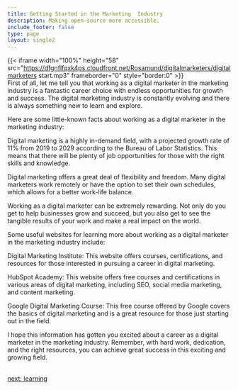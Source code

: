 ```yaml
---
title: Getting Started in the Marketing  Industry
description: Making open-source more accessible.
include_footer: false
type: page
layout: single2
---
```


{{< iframe width="100%" height="58" src="https://dfgnflfqxk4ps.cloudfront.net/Rosamund/digitalmarketers/digitalmarketers start.mp3" frameborder="0" style="border:0" >}}<br>
First of all, let me tell you that working as a digital marketer in the marketing industry is a fantastic career choice with endless opportunities for growth and success. The digital marketing industry is constantly evolving and there is always something new to learn and explore.

Here are some little-known facts about working as a digital marketer in the marketing industry:

Digital marketing is a highly in-demand field, with a projected growth rate of 11% from 2019 to 2029 according to the Bureau of Labor Statistics. This means that there will be plenty of job opportunities for those with the right skills and knowledge.

Digital marketing offers a great deal of flexibility and freedom. Many digital marketers work remotely or have the option to set their own schedules, which allows for a better work-life balance.

Working as a digital marketer can be extremely rewarding. Not only do you get to help businesses grow and succeed, but you also get to see the tangible results of your work and make a real impact on the world.

Some useful websites for learning more about working as a digital marketer in the marketing industry include:

Digital Marketing Institute: This website offers courses, certifications, and resources for those interested in pursuing a career in digital marketing.

HubSpot Academy: This website offers free courses and certifications in various areas of digital marketing, including SEO, social media marketing, and content marketing.

Google Digital Marketing Course: This free course offered by Google covers the basics of digital marketing and is a great resource for those just starting out in the field.

I hope this information has gotten you excited about a career as a digital marketer in the marketing industry. Remember, with hard work, dedication, and the right resources, you can achieve great success in this exciting and growing field.

<br>
<a href="https://workdojos.com/digitalmarketers/learning">next: learning</a>
</p>